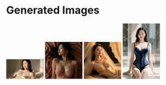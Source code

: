# Generated Images



<img src="2025_10_04_01.webp" width="100"/> <img src="2025_10_04_02.webp" width="100"/> <img src="2025_10_04_03.webp" width="100"/> <img src="2025_10_04_04.webp" width="100"/>